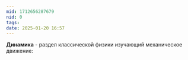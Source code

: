 ```yaml
---
mid: 1712656287679
nid: 0
tags: 
date: 2025-01-20 16:57
---
```

**Динамика** - раздел классической физики изучающий механическое движение: